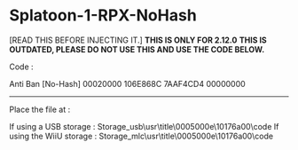 # Splatoon-1-RPX-NoHash
[READ THIS BEFORE INJECTING IT.] 
**THIS IS ONLY FOR 2.12.0**
**THIS IS OUTDATED, PLEASE DO NOT USE THIS AND USE THE CODE BELOW.**

Code : 

Anti Ban [No-Hash]
00020000 106E868C
7AAF4CD4 00000000


-----------------------------------------------------------------------------------

Place the file at : 

If using a USB storage : Storage_usb\usr\title\0005000e\10176a00\code
If using the WiiU storage : Storage_mlc\usr\title\0005000e\10176a00\code



